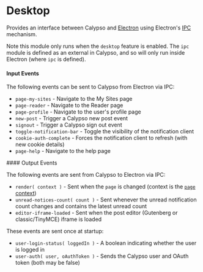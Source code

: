 # Desktop

Provides an interface between Calypso and [Electron](https://github.com/atom/electron) using Electron's [IPC](https://github.com/atom/electron/blob/HEAD/docs/api/ipc-main.md) mechanism.

Note this module only runs when the `desktop` feature is enabled. The `ipc` module is defined as an external in Calypso, and so will only
run inside Electron (where `ipc` is defined).

#### Input Events

The following events can be sent to Calypso from Electron via IPC:

- `page-my-sites` - Navigate to the My Sites page
- `page-reader` - Navigate to the Reader page
- `page-profile` - Navigate to the user's profile page
- `new-post` - Trigger a Calypso new post event
- `signout` - Trigger a Calypso sign out event
- `toggle-notification-bar` - Toggle the visibility of the notification client
- `cookie-auth-complete` - Forces the notification client to refresh (with new cookie details)
- `page-help` - Navigate to the help page

#### Output Events

The following events are sent from Calypso to Electron via IPC:

- `render( context )` - Sent when the `page` is changed (context is the [`page` context](https://visionmedia.github.io/page.js/#context))
- `unread-notices-count( count )` - Sent whenever the unread notification count changes and contains the latest unread count
- `editor-iframe-loaded` - Sent when the post editor (Gutenberg or classic/TinyMCE) iframe is loaded

These events are sent once at startup:

- `user-login-status( loggedIn )` - A boolean indicating whether the user is logged in
- `user-auth( user, oAuthToken )` - Sends the Calypso user and OAuth token (both may be false)

